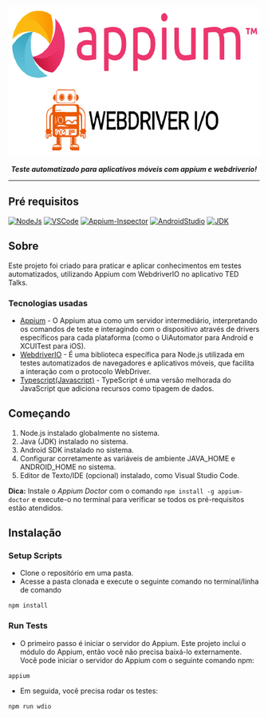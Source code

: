 <p align="center">
<img src= "./images/image.readme.png" height=300 alt="titleImage.png"/>
</p>

<p align="center">
   <i><strong>Teste automatizado para aplicativos móveis com appium e webdriverio!
</strong></i>
<p>

---

## Pré requisitos
[![NodeJs](https://img.shields.io/badge/-NodeJS-grey?logo=node.js)](https://nodejs.org/en/download/)
[![VSCode](https://img.shields.io/badge/-Visual%20Studio%20Code-%233178C6?logo=visual-studio-code)](https://code.visualstudio.com/download)
[![Appium-Inspector](https://img.shields.io/badge/-Appium%20Inspector-662d91?logo=appium&logoColor=black)](https://github.com/appium/appium-inspector/releases)
[![AndroidStudio](https://img.shields.io/badge/-Android%20Studio-3DDC84?logo=android-studio&logoColor=white)](https://developer.android.com/studio)
[![JDK](https://img.shields.io/badge/-JDK-white?logo=openjdk&logoColor=black&)](https://www.azul.com/downloads/#zulu)


## Sobre
Este projeto foi criado para praticar e aplicar conhecimentos em testes automatizados, utilizando Appium com WebdriverIO no aplicativo TED Talks.

### Tecnologias usadas

* [Appium](https://appium.io/docs/en/latest/) - O Appium atua como um servidor intermediário, interpretando os comandos de teste e interagindo com o dispositivo através de drivers específicos para cada plataforma (como o UiAutomator para Android e XCUITest para iOS).
* [WebdriverIO](http://webdriver.io/) - É uma biblioteca específica para Node.js utilizada em testes automatizados de navegadores e aplicativos móveis, que facilita a interação com o protocolo WebDriver.
* [Typescript(Javascript)](https://www.typescriptlang.org/) - TypeScript é uma versão melhorada do JavaScript que adiciona recursos como tipagem de dados.

## Começando

1. Node.js instalado globalmente no sistema.
2. Java (JDK) instalado no sistema.
3. Android SDK instalado no sistema.
4. Configurar corretamente as variáveis de ambiente JAVA_HOME e ANDROID_HOME no sistema.
5. Editor de Texto/IDE (opcional) instalado, como Visual Studio Code.

**Dica:** Instale o *Appium Doctor* com o comando `npm install -g appium-doctor` e execute-o no terminal para verificar se todos os pré-requisitos estão atendidos.

## Instalação

### Setup Scripts

* Clone o repositório em uma pasta.
* Acesse a pasta clonada e execute o seguinte comando no terminal/linha de comando

```
npm install 
```


### Run Tests

* O primeiro passo é iniciar o servidor do Appium. Este projeto inclui o módulo do Appium, então você não precisa baixá-lo externamente. Você pode iniciar o servidor do Appium com o seguinte comando npm:

```
appium
```
* Em seguida, você precisa rodar os testes:

```
npm run wdio
```

